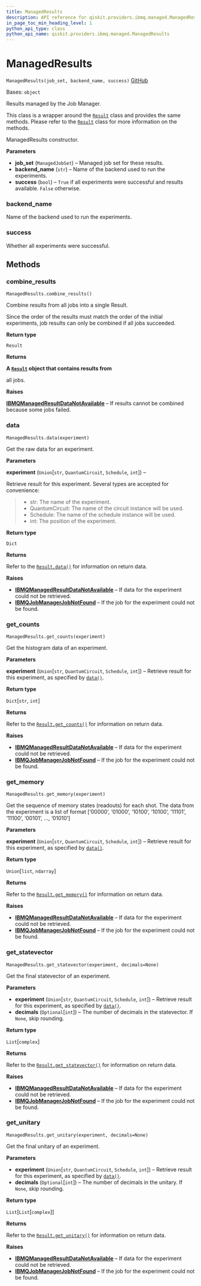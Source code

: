 ```yaml
---
title: ManagedResults
description: API reference for qiskit.providers.ibmq.managed.ManagedResults
in_page_toc_min_heading_level: 1
python_api_type: class
python_api_name: qiskit.providers.ibmq.managed.ManagedResults
---
```


# ManagedResults

<span id="qiskit.providers.ibmq.managed.ManagedResults" />

`ManagedResults(job_set, backend_name, success)` [GitHub](https://github.com/qiskit/qiskit-ibmq-provider/tree/stable/0.16/qiskit/providers/ibmq/managed/managedresults.py "view source code")

Bases: `object`

Results managed by the Job Manager.

This class is a wrapper around the [`Result`](qiskit.result.Result "qiskit.result.Result") class and provides the same methods. Please refer to the [`Result`](qiskit.result.Result "qiskit.result.Result") class for more information on the methods.

ManagedResults constructor.

**Parameters**

*   **job\_set** (`ManagedJobSet`) – Managed job set for these results.
*   **backend\_name** (`str`) – Name of the backend used to run the experiments.
*   **success** (`bool`) – `True` if all experiments were successful and results available. `False` otherwise.

<span id="qiskit.providers.ibmq.managed.ManagedResults.backend_name" />

### backend\_name

Name of the backend used to run the experiments.

<span id="qiskit.providers.ibmq.managed.ManagedResults.success" />

### success

Whether all experiments were successful.

## Methods

### combine\_results

<span id="qiskit.providers.ibmq.managed.ManagedResults.combine_results" />

`ManagedResults.combine_results()`

Combine results from all jobs into a single Result.

<Admonition title="Note" type="note">
  Since the order of the results must match the order of the initial experiments, job results can only be combined if all jobs succeeded.
</Admonition>

**Return type**

`Result`

**Returns**

**A [`Result`](qiskit.result.Result "qiskit.result.Result") object that contains results from**

all jobs.

**Raises**

[**IBMQManagedResultDataNotAvailable**](qiskit.providers.ibmq.managed.IBMQManagedResultDataNotAvailable "qiskit.providers.ibmq.managed.IBMQManagedResultDataNotAvailable") – If results cannot be combined because some jobs failed.

### data

<span id="qiskit.providers.ibmq.managed.ManagedResults.data" />

`ManagedResults.data(experiment)`

Get the raw data for an experiment.

**Parameters**

**experiment** (`Union`\[`str`, `QuantumCircuit`, `Schedule`, `int`]) –

Retrieve result for this experiment. Several types are accepted for convenience:

> *   str: The name of the experiment.
> *   QuantumCircuit: The name of the circuit instance will be used.
> *   Schedule: The name of the schedule instance will be used.
> *   int: The position of the experiment.

**Return type**

`Dict`

**Returns**

Refer to the [`Result.data()`](qiskit.result.Result#data "qiskit.result.Result.data") for information on return data.

**Raises**

*   [**IBMQManagedResultDataNotAvailable**](qiskit.providers.ibmq.managed.IBMQManagedResultDataNotAvailable "qiskit.providers.ibmq.managed.IBMQManagedResultDataNotAvailable") – If data for the experiment could not be retrieved.
*   [**IBMQJobManagerJobNotFound**](qiskit.providers.ibmq.managed.IBMQJobManagerJobNotFound "qiskit.providers.ibmq.managed.IBMQJobManagerJobNotFound") – If the job for the experiment could not be found.

### get\_counts

<span id="qiskit.providers.ibmq.managed.ManagedResults.get_counts" />

`ManagedResults.get_counts(experiment)`

Get the histogram data of an experiment.

**Parameters**

**experiment** (`Union`\[`str`, `QuantumCircuit`, `Schedule`, `int`]) – Retrieve result for this experiment, as specified by [`data()`](qiskit.providers.ibmq.managed.ManagedResults#data "qiskit.providers.ibmq.managed.ManagedResults.data").

**Return type**

`Dict`\[`str`, `int`]

**Returns**

Refer to the [`Result.get_counts()`](qiskit.result.Result#get_counts "qiskit.result.Result.get_counts") for information on return data.

**Raises**

*   [**IBMQManagedResultDataNotAvailable**](qiskit.providers.ibmq.managed.IBMQManagedResultDataNotAvailable "qiskit.providers.ibmq.managed.IBMQManagedResultDataNotAvailable") – If data for the experiment could not be retrieved.
*   [**IBMQJobManagerJobNotFound**](qiskit.providers.ibmq.managed.IBMQJobManagerJobNotFound "qiskit.providers.ibmq.managed.IBMQJobManagerJobNotFound") – If the job for the experiment could not be found.

### get\_memory

<span id="qiskit.providers.ibmq.managed.ManagedResults.get_memory" />

`ManagedResults.get_memory(experiment)`

Get the sequence of memory states (readouts) for each shot. The data from the experiment is a list of format \[‘00000’, ‘01000’, ‘10100’, ‘10100’, ‘11101’, ‘11100’, ‘00101’, …, ‘01010’]

**Parameters**

**experiment** (`Union`\[`str`, `QuantumCircuit`, `Schedule`, `int`]) – Retrieve result for this experiment, as specified by [`data()`](qiskit.providers.ibmq.managed.ManagedResults#data "qiskit.providers.ibmq.managed.ManagedResults.data").

**Return type**

`Union`\[`list`, `ndarray`]

**Returns**

Refer to the [`Result.get_memory()`](qiskit.result.Result#get_memory "qiskit.result.Result.get_memory") for information on return data.

**Raises**

*   [**IBMQManagedResultDataNotAvailable**](qiskit.providers.ibmq.managed.IBMQManagedResultDataNotAvailable "qiskit.providers.ibmq.managed.IBMQManagedResultDataNotAvailable") – If data for the experiment could not be retrieved.
*   [**IBMQJobManagerJobNotFound**](qiskit.providers.ibmq.managed.IBMQJobManagerJobNotFound "qiskit.providers.ibmq.managed.IBMQJobManagerJobNotFound") – If the job for the experiment could not be found.

### get\_statevector

<span id="qiskit.providers.ibmq.managed.ManagedResults.get_statevector" />

`ManagedResults.get_statevector(experiment, decimals=None)`

Get the final statevector of an experiment.

**Parameters**

*   **experiment** (`Union`\[`str`, `QuantumCircuit`, `Schedule`, `int`]) – Retrieve result for this experiment, as specified by [`data()`](qiskit.providers.ibmq.managed.ManagedResults#data "qiskit.providers.ibmq.managed.ManagedResults.data").
*   **decimals** (`Optional`\[`int`]) – The number of decimals in the statevector. If `None`, skip rounding.

**Return type**

`List`\[`complex`]

**Returns**

Refer to the [`Result.get_statevector()`](qiskit.result.Result#get_statevector "qiskit.result.Result.get_statevector") for information on return data.

**Raises**

*   [**IBMQManagedResultDataNotAvailable**](qiskit.providers.ibmq.managed.IBMQManagedResultDataNotAvailable "qiskit.providers.ibmq.managed.IBMQManagedResultDataNotAvailable") – If data for the experiment could not be retrieved.
*   [**IBMQJobManagerJobNotFound**](qiskit.providers.ibmq.managed.IBMQJobManagerJobNotFound "qiskit.providers.ibmq.managed.IBMQJobManagerJobNotFound") – If the job for the experiment could not be found.

### get\_unitary

<span id="qiskit.providers.ibmq.managed.ManagedResults.get_unitary" />

`ManagedResults.get_unitary(experiment, decimals=None)`

Get the final unitary of an experiment.

**Parameters**

*   **experiment** (`Union`\[`str`, `QuantumCircuit`, `Schedule`, `int`]) – Retrieve result for this experiment, as specified by [`data()`](qiskit.providers.ibmq.managed.ManagedResults#data "qiskit.providers.ibmq.managed.ManagedResults.data").
*   **decimals** (`Optional`\[`int`]) – The number of decimals in the unitary. If `None`, skip rounding.

**Return type**

`List`\[`List`\[`complex`]]

**Returns**

Refer to the [`Result.get_unitary()`](qiskit.result.Result#get_unitary "qiskit.result.Result.get_unitary") for information on return data.

**Raises**

*   [**IBMQManagedResultDataNotAvailable**](qiskit.providers.ibmq.managed.IBMQManagedResultDataNotAvailable "qiskit.providers.ibmq.managed.IBMQManagedResultDataNotAvailable") – If data for the experiment could not be retrieved.
*   [**IBMQJobManagerJobNotFound**](qiskit.providers.ibmq.managed.IBMQJobManagerJobNotFound "qiskit.providers.ibmq.managed.IBMQJobManagerJobNotFound") – If the job for the experiment could not be found.

